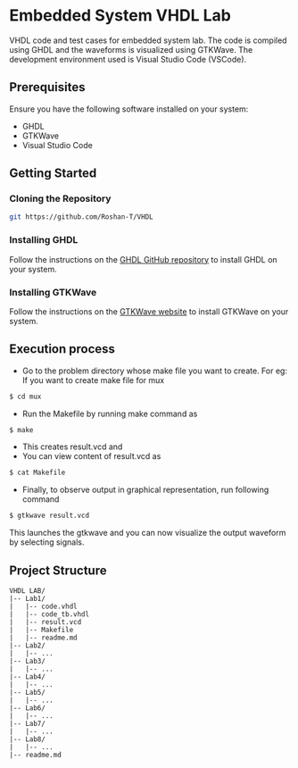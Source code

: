 
# Embedded System VHDL Lab

VHDL code and test cases for  embedded system lab. The code is compiled using GHDL and the waveforms is visualized using GTKWave. The development environment used is Visual Studio Code (VSCode).

## Prerequisites

Ensure you have the following software installed on your system:

- GHDL
- GTKWave
- Visual Studio Code

## Getting Started

### Cloning the Repository

```bash
git https://github.com/Roshan-T/VHDL

```

### Installing GHDL

Follow the instructions on the [GHDL GitHub repository](https://github.com/ghdl/ghdl) to install GHDL on your system.

### Installing GTKWave

Follow the instructions on the [GTKWave website](http://gtkwave.sourceforge.net/) to install GTKWave on your system.



## Execution process
- Go to the problem directory whose make file you want to create.
For eg: If you want to create make file for mux
```bash
$ cd mux
```

- Run the Makefile by running make command as
```bash
$ make
```
- This creates result.vcd and 
- You can view content of result.vcd as
```bash
$ cat Makefile
```
- Finally, to observe output in graphical representation, run following command
```bash
$ gtkwave result.vcd
```

This launches the gtkwave and you can now visualize the output waveform by selecting signals. 

## Project Structure
```
VHDL LAB/
|-- Lab1/
|   |-- code.vhdl
|   |-- code_tb.vhdl
|   |-- result.vcd
|   |-- Makefile
|   |-- readme.md
|-- Lab2/
|   |-- ...
|-- Lab3/
|   |-- ...
|-- Lab4/
|   |-- ...
|-- Lab5/
|   |-- ...
|-- Lab6/
|   |-- ...
|-- Lab7/
|   |-- ...
|-- Lab8/
|   |-- ...
|-- readme.md
```
